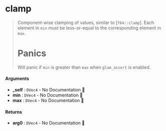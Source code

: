 # clamp

>  Component-wise clamping of values, similar to [`f64::clamp`].
>  Each element in `min` must be less-or-equal to the corresponding element in `max`.
>  # Panics
>  Will panic if `min` is greater than `max` when `glam_assert` is enabled.

#### Arguments

- **\_self** : `DVec4` \- No Documentation 🚧
- **min** : `DVec4` \- No Documentation 🚧
- **max** : `DVec4` \- No Documentation 🚧

#### Returns

- **arg0** : `DVec4` \- No Documentation 🚧